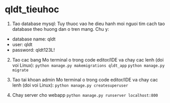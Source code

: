 # qldt_tieuhoc

1. Tao database mysql:
Tuy thuoc vao he dieu hanh moi nguoi tim cach tao database theo huong dan o tren mang. Chu y:
- database name: qldt
- user: qldt
- password: qldt123L!

2. Tao cac bang
Mo terminal o trong code editor/IDE va chay cac lenh (doi voi Linux):
` python manage.py makemigrations qldt_app `
` python manage.py migrate `

3. Tao tai khoan admin
Mo terminal o trong code editor/IDE va chay cac lenh (doi voi Linux):
` python manage.py createsuperuser `

4. Chay server cho webapp
` python manage.py runserver localhost:800 `